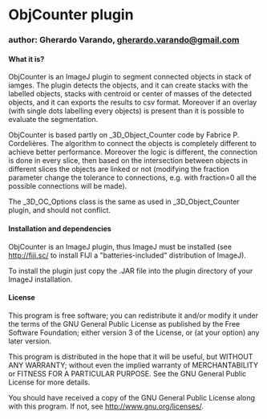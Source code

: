 
# ObjCounter plugin

### author: Gherardo Varando, gherardo.varando@gmail.com

#### What it is?

ObjCounter is an ImageJ plugin to segment connected objects in stack of iamges. The plugin detects the objects, and it can create stacks with the labelled objects, stacks with centroid or center of masses of the detected objects, and it can exports the results to csv format. Moreover if an overlay (with single dots labelling every objects) is present than it is possible to evaluate the segmentation.

ObjCounter is based partly on _3D_Object_Counter code by Fabrice P. Cordelières.
The algorithm to connect the objects is completely different to achieve better performance.
Moreover the logic is different, the connection is done in every slice, then based on the intersection between objects in
different slices the objects are linked or not (modifying the fraction parameter change the tolerance to connections, e.g. with fraction=0 all the possible connections will be made).

The _3D_OC_Options class is the same as used in _3D_Object_Counter plugin, and should not conflict.


#### Installation and dependencies

ObjCounter is an ImageJ plugin, thus ImageJ must be installed (see http://fiji.sc/ to install FIJI a "batteries-included" distribution of ImageJ).

To install the plugin just copy the .JAR file into the plugin directory of your ImageJ installation.

#### License

 This program is free software; you can redistribute it and/or modify
  it under the terms of the GNU General Public License as published by
  the Free Software Foundation; either version 3 of the License, or
  (at your option) any later version.

  This program is distributed in the hope that it will be useful,
  but WITHOUT ANY WARRANTY; without even the implied warranty of
  MERCHANTABILITY or FITNESS FOR A PARTICULAR PURPOSE.  See the
  GNU General Public License for more details.

  You should have received a copy of the GNU General Public License
  along with this program.  If not, see <http://www.gnu.org/licenses/>.
